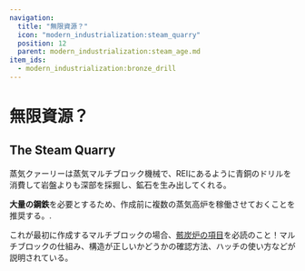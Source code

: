 ```yaml
---
navigation:
  title: "無限資源？"
  icon: "modern_industrialization:steam_quarry"
  position: 12
  parent: modern_industrialization:steam_age.md
item_ids:
  - modern_industrialization:bronze_drill
---
```


# 無限資源？

## The Steam Quarry

<ItemImage id="modern_industrialization:steam_quarry" />

蒸気クァーリーは蒸気マルチブロック機械で、REIにあるように青銅のドリルを消費して岩盤よりも深部を採掘し、鉱石を生み出してくれる。

**大量の鋼鉄**を必要とするため、作成前に複数の蒸気高炉を稼働させておくことを推奨する。.

これが最初に作成するマルチブロックの場合、[骸炭炉の項目](./coke_oven.md)を必読のこと！マルチブロックの仕組み、構造が正しいかどうかの確認方法、ハッチの使い方などが説明されている。

<Recipe id="modern_industrialization:quarry/drill/bronze_drill_asbl" />

